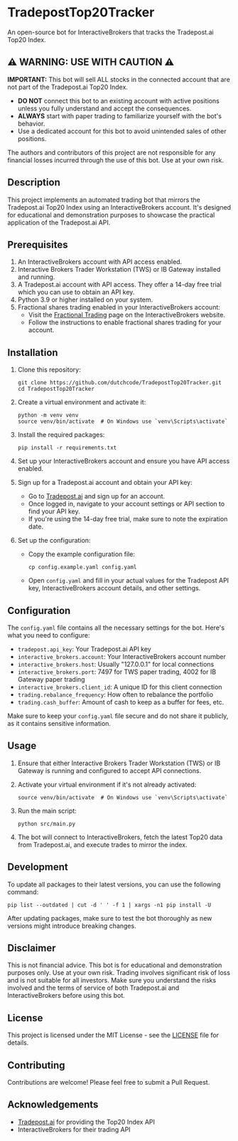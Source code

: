 # TradepostTop20Tracker

An open-source bot for InteractiveBrokers that tracks the Tradepost.ai Top20 Index.

## ⚠️ WARNING: USE WITH CAUTION ⚠️

**IMPORTANT:** This bot will sell ALL stocks in the connected account that are not part of the Tradepost.ai Top20 Index. 

- **DO NOT** connect this bot to an existing account with active positions unless you fully understand and accept the consequences.
- **ALWAYS** start with paper trading to familiarize yourself with the bot's behavior.
- Use a dedicated account for this bot to avoid unintended sales of other positions.

The authors and contributors of this project are not responsible for any financial losses incurred through the use of this bot. Use at your own risk.

## Description

This project implements an automated trading bot that mirrors the Tradepost.ai Top20 Index using an InteractiveBrokers account. It's designed for educational and demonstration purposes to showcase the practical application of the Tradepost.ai API.

## Prerequisites

1. An InteractiveBrokers account with API access enabled.
2. Interactive Brokers Trader Workstation (TWS) or IB Gateway installed and running.
3. A Tradepost.ai account with API access. They offer a 14-day free trial which you can use to obtain an API key.
4. Python 3.9 or higher installed on your system.
5. Fractional shares trading enabled in your InteractiveBrokers account:
   - Visit the [Fractional Trading](https://www.interactivebrokers.com/en/trading/fractional-trading.php) page on the InteractiveBrokers website.
   - Follow the instructions to enable fractional shares trading for your account.

## Installation

1. Clone this repository:
   ```
   git clone https://github.com/dutchcode/TradepostTop20Tracker.git
   cd TradepostTop20Tracker
   ```

2. Create a virtual environment and activate it:
   ```
   python -m venv venv
   source venv/bin/activate  # On Windows use `venv\Scripts\activate`
   ```

3. Install the required packages:
   ```
   pip install -r requirements.txt
   ```

4. Set up your InteractiveBrokers account and ensure you have API access enabled.

5. Sign up for a Tradepost.ai account and obtain your API key:
   - Go to [Tradepost.ai](https://tradepost.ai) and sign up for an account.
   - Once logged in, navigate to your account settings or API section to find your API key.
   - If you're using the 14-day free trial, make sure to note the expiration date.

6. Set up the configuration:
   - Copy the example configuration file:
     ```
     cp config.example.yaml config.yaml
     ```
   - Open `config.yaml` and fill in your actual values for the Tradepost API key, InteractiveBrokers account details, and other settings.

## Configuration

The `config.yaml` file contains all the necessary settings for the bot. Here's what you need to configure:

- `tradepost.api_key`: Your Tradepost.ai API key
- `interactive_brokers.account`: Your InteractiveBrokers account number
- `interactive_brokers.host`: Usually "127.0.0.1" for local connections
- `interactive_brokers.port`: 7497 for TWS paper trading, 4002 for IB Gateway paper trading
- `interactive_brokers.client_id`: A unique ID for this client connection
- `trading.rebalance_frequency`: How often to rebalance the portfolio
- `trading.cash_buffer`: Amount of cash to keep as a buffer for fees, etc.

Make sure to keep your `config.yaml` file secure and do not share it publicly, as it contains sensitive information.

## Usage

1. Ensure that either Interactive Brokers Trader Workstation (TWS) or IB Gateway is running and configured to accept API connections.

2. Activate your virtual environment if it's not already activated:
   ```
   source venv/bin/activate  # On Windows use `venv\Scripts\activate`
   ```

3. Run the main script:
   ```
   python src/main.py
   ```

4. The bot will connect to InteractiveBrokers, fetch the latest Top20 data from Tradepost.ai, and execute trades to mirror the index.

## Development

To update all packages to their latest versions, you can use the following command:

```
pip list --outdated | cut -d ' ' -f 1 | xargs -n1 pip install -U
```

After updating packages, make sure to test the bot thoroughly as new versions might introduce breaking changes.

## Disclaimer

This is not financial advice. This bot is for educational and demonstration purposes only. Use at your own risk. Trading involves significant risk of loss and is not suitable for all investors. Make sure you understand the risks involved and the terms of service of both Tradepost.ai and InteractiveBrokers before using this bot.

## License

This project is licensed under the MIT License - see the [LICENSE](LICENSE) file for details.

## Contributing

Contributions are welcome! Please feel free to submit a Pull Request.

## Acknowledgements

- [Tradepost.ai](https://tradepost.ai) for providing the Top20 Index API
- InteractiveBrokers for their trading API